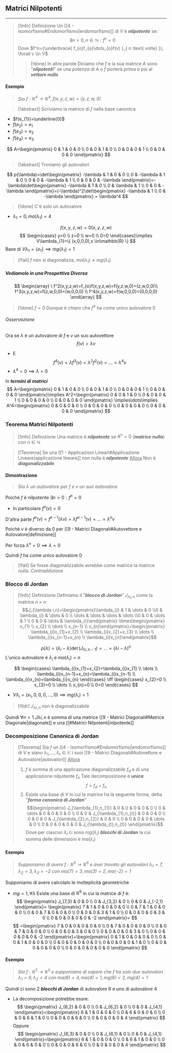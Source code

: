 ## Matrici Nilpotenti
---
>[!info] Definizione
>Un [[4 - Isomorfismo#Endomorfismo|endomorfismo]] di $V$ è ***nilpotente*** se:
>$$\exists n>0,n\in \mathbb{N}:f^n = 0$$
>Dove $f^n=(\underbrace{ f_{o}f_{o}\dots_{o}f(v) }_{ n \text{ volte} }), \forall v \in V$
>>[!done] In altre parole
>>Diciamo che $f$ e la sua matrice $A$ sono "***nilpotenti***" se una *potenza* di $A$ o $f$ porterà prima o poi al ***vettore nullo***

#### Esempio
>*Sia $f:\mathbb{R}^4\to \mathbb{R}^4, f(x,y,z,w)=(y,z,w,0)$*

>[!abstract] Scriviamo la matrice di $f$ nella base canonica

- $f(e_{1})=\underline{0}$
- $f(e_{2})=e_{1}$
- $f(e_{3})=e_{2}$
- $f(e_{4})=e_{3}$

$$
A=\begin{pmatrix}
0 & 1 & 0 & 0 \\
0 & 0 & 1 & 0 \\
0 & 0 & 0 & 1 \\
0 & 0 & 0 & 0
\end{pmatrix}
$$
>[!abstract] Troviamo gli autovalori

$$
p(\lambda)=\det\begin{pmatrix}
-\lambda & 1 & 0 & 0 \\
0 & -\lambda & 1 & 0 \\
0 & 0 & -\lambda & 1 \\
0 & 0 & 0 & -\lambda
\end{pmatrix}=-\lambda\det\begin{pmatrix}
-\lambda & 1 & 0 \\
0 & \lambda & 1 \\
0 & 0 & -\lambda
\end{pmatrix}=(-\lambda)^2\det\begin{pmatrix}
-\lambda & 1 \\
0 & -\lambda
\end{pmatrix} = \lambda^4
$$
>[!done] C'è solo un autovalore

- $\lambda_{1}=0,ma(\lambda_{1})=4$

$$
f(x,y,z,w)=0(x,y,z,w)
$$
$$
\begin{cases}
y=0 \\
z=0 \\
w=0 \\
0=0
\end{cases}\implies V\lambda_{1}=\{ (x,0,0,0),x \in\mathbb{R} \}
$$
Base di $V\lambda_{1}=\{ e_{1} \}\implies mg(\lambda_{1})=1$

>[!fail] $f$ non si diagonalizza, $ma(\lambda_{1})\neq mg(\lambda_{1})$

##### Vediamolo in una Prospettiva Diversa
$$
\begin{array}
\ f^2(x,y,z,w)=f_{o}f(x,y,z,w)=f(y,z,w,0)=(z,w,0,0)\\
f^3(x,y,z,w)=f(z,w,0,0)=(w,0,0,0) \\
f^4(x,y,z,w)=f(w,0,0,0)=(0,0,0,0)
\end{array}
$$

>[!done] $f=0$ Dunque è chiaro che $f^4$ ha come unico autovalore $0$

###### Osservazione
Ora se $\lambda$ è un autovalore di $f$ e $v$ un suo autovettore
$$
f(v)=\lambda v
$$
- E
$$
f^4(v)=\lambda f^3(v)=\lambda^2 f^2(v)=\dots=\lambda^4 v
$$
- $\lambda^4=0 \implies\lambda=0$

In ***termini di matrici***
$$
A=\begin{pmatrix}
0 & 1 & 0 & 0 \\
0 & 0 & 1 & 0 \\
0 & 0 & 0 & 1 \\
0 & 0 & 0 & 0
\end{pmatrix}\implies A^2=\begin{pmatrix}
0 & 0 & 1 & 0 \\
0 & 0 & 0 & 1 \\
0 & 0 & 0 & 0 \\
0 & 0 & 0 & 0
\end{pmatrix}
\implies\dots\implies
A^4=\begin{pmatrix}
0 & 0 & 0 & 0 \\
0 & 0 & 0 & 0 \\
0 & 0 & 0 & 0 \\
0 & 0 & 0 & 0
\end{pmatrix}
$$
### Teorema Matrici Nilpotenti
>[!info] Definizione
>Una matrice è ***nilpotente*** se $A^n=0$ (***matrice nulla***) con $n\in \mathbb{N}$

>[!Teorema]
>Se una [[1 - Applicazioni Lineari#Applicazione Lineare|applicazione lineare]] non nulla è ***nilpotente***
><u>Allora</u>
>Non è ***diagonalizzabile***

#### Dimostrazione
>*Sia $\lambda$ un autovalore per $f$ e $v$ un suo autovalore*

Poiché $f$ è nilpotente $\exists n>0:f^n=0$
- In particolare $f^n(v)=0$

D'altra parte $f^n(v)=f^{n-1}(\lambda v)=\lambda f^{n-1}(v)=\dots=\lambda^n v$

Poiché $v$ è diverso da $0$ per [[9 - Matrici Diagonali#Autovettore e Autovalore|definizione]]

Per forza $\lambda^n=0\implies\lambda=0$

Quindi $f$ ha come unico autovalore $0$

>[!fail] Se fosse diagonalizzabile avrebbe come matrice la matrice nulla. *Contraddizione*

### Blocco di Jordan
>[!info] Definizione
>Definiamo il "***blocco di Jordan***" $J_{\lambda i,n}$ come la matrice $n\times n$:
>$$J_{\lambda i,n}=\begin{pmatrix}\lambda_{i} & 1 & \dots & 0 \\0 & \lambda_{i} & \dots & 0 \\ \dots & \dots & \dots & \dots \\0 & 0 & \dots & 1 \\ 0 & 0 & \dots & \lambda_{i}\end{pmatrix}
\times\begin{pmatrix} x_{1} \\ x_{2} \\ \dots \\ x_{n-1} \\ x_{n}\end{pmatrix}=\begin{pmatrix} \lambda_{i}x_{1}+x_{2} \\ \lambda_{i}x_{2}+x_{3} \\ \dots \\ \lambda_{i}x_{n-1}+x_{n} \\ \lambda_{i}x_{n}\end{pmatrix}$$

$$
p(\lambda)=(\lambda_{i}-\lambda)\det(J_{\lambda i,n-1})=\dots=(\lambda i-\lambda)^n
$$
L'unico autovalore è $\lambda_{i}$ e $ma(\lambda_{i})=n$

$$
\begin{cases}
\lambda_{i}x_{1}+x_{2}=\lambda_{i}x_{1} \\
\dots \\
\lambda_{i}x_{n-1}+x_{n}=\lambda_{i}x_{n-1} \\
\lambda_{i}x_{n}=\lambda_{i}x_{n}
\end{cases} \iff \begin{cases}
x_{2}=0 \\
x_{3}=0 \\
\dots \\
x_{n}=0 \\
0=0
\end{cases}
$$
- $V\lambda_{i}=(x_{1},0,0,0,\dots,0)\implies mg(\lambda_{i})=1$

>[!tldr] $J_{\lambda i,n}$ non è diagonalizzabile

Quindi $\forall n>1$ $J\lambda i,n$ è somma di una matrice [[9 - Matrici Diagonali#Matrice Diagonale|diagonale]] e una [[#Matrici Nilpotenti|nilpotente]]

### Decomposizione Canonica di Jordan
>[!Teorema]
>Sia $f$ un [[4 - Isomorfismo#Endomorfismo|endomorfismo]] di $V$ e siano $\lambda_{1},\dots,\lambda_{t}\in\mathbb{K}$ i suoi [[9 - Matrici Diagonali#Autovettore e Autovalore|autovalori]]
><u>Allora</u>
>1. $f$ è somma di una applicazione diagonalizzabile $f_{d}$ e di una applicazione nilpotente $f_{n}$
>Tale decomposizione è ***unica***
>$$f=f_{d}+f_{n}$$
>2. Esiste una base di $V$ in cui la matrice ha la seguente forma, detta "***forma canonica di Jordan***"
>$$\begin{pmatrix} J_{\lambda_{1},n_{1}} & 0 & 0 & 0 & 0 & 0 \\ 0 & \dots & 0 & 0 & 0 & 0  \\ 0 & 0 & J_{\lambda_{1},n_{i}} & 0 & 0 & 0 \\ 0 & 0 & 0 & J_{\lambda_{2},n_{2}} & 0 & 0 \\ 0 & 0 & 0 & 0 & \dots & 0 \\ 0 & 0 & 0 & 0 & 0 & J_{\lambda_{t},n_{t}} \end{pmatrix}$$
>Dove per ciascun $\lambda_{i}$ ci sono $mg(\lambda_{i})$ ***blocchi di Jordan*** la cui somma delle dimensioni è $ma(\lambda_{i})$

#### Esempio
>*Supponiamo di avere $f:\mathbb{R}^6\to\mathbb{R}^6$ e aver trovato gli autovalori $\lambda_{1}=7,\lambda_{2}=3,\lambda_{3}=-2$ con $ma(7)=3,ma(3)=2,ma(-2)=1$*

Supponiamo di avere calcolato le molteplicità geometriche
- $mg=1 ,\forall\lambda$
Esiste una base di $\mathbb{R}^6$ in cui la matrice di $f$ è:
$$
\begin{pmatrix}
J_{7,3} & 0 & 0 \\
0 & J_{3,2} & 0 \\
0 & 0 & J_{-2,1}
\end{pmatrix}=
\begin{pmatrix}
7 & 1 & 0 & 0 & 0 & 0 \\
0 & 7 & 1 & 0 & 0 & 0 \\
0 & 0 & 7 & 0 & 0 & 0 \\
0 & 0 & 0 & 3 & 1 & 0 \\
0 & 0 & 0 & 0 & 3 & 0 \\
0 & 0 & 0 & 0 & 0 & -2
\end{pmatrix}=
$$
$$
=\begin{pmatrix}
7 & 0 & 0 & 0 & 0 & 0 \\
0 & 7 & 0 & 0 & 0 & 0 \\
0 & 0 & 7 & 0 & 0 & 0 \\
0 & 0 & 0 & 3 & 0 & 0 \\
0 & 0 & 0 & 0 & 3 & 0 \\
0 & 0 & 0 & 0 & 0 & -2
\end{pmatrix}+\begin{pmatrix}
0 & 1 & 0 & 0 & 0 & 0 \\
0 & 0 & 1 & 0 & 0 & 0 \\
0 & 0 & 0 & 0 & 0 & 0 \\
0 & 0 & 0 & 0 & 1 & 0 \\
0 & 0 & 0 & 0 & 0 & 0 \\
0 & 0 & 0 & 0 & 0 & 0
\end{pmatrix}
$$

#### Esempio
>*Sia $f:\mathbb{R}^5\to\mathbb{R}^5$ e supponiamo di sapere che $f$ ha solo due autovalori $\lambda_{1}=6,\lambda_{2}=4$ con $ma(6)=4,ma(4)=1,mg(6)=2,mg(4)=1$*

Quindi ci sono $2$ ***blocchi di Jordan*** di autovalore $6$ e uno di autovalore $4$
- La decomposizione potrebbe essre:
$$
\begin{pmatrix}
J_{6,2} & 0 & 0 \\
0 & J_{6,2} & 0 \\
0 & 0 & J_{4,1}
\end{pmatrix}=\begin{pmatrix}
6 & 1 & 0 & 0 & 0 \\
0 & 6 & 0 & 0 & 0 \\
0 & 0 & 6 & 1 & 0 \\
0 & 0 & 0 & 6 & 0 \\
0 & 0 & 0 & 0 & 4
\end{pmatrix}
$$
Oppure
$$
\begin{pmatrix}
J_{6,3} & 0 & 0 \\
0 & J_{6,1} & 0 \\
0 & 0 & J_{4,1}
\end{pmatrix}=\begin{pmatrix}
6 & 1 & 0 & 0 & 0 \\
0 & 6 & 1 & 0 & 0 \\
0 & 0 & 6 & 0 & 0 \\
0 & 0 & 0 & 6 & 0 \\
0 & 0 & 0 & 0 & 4
\end{pmatrix}
$$